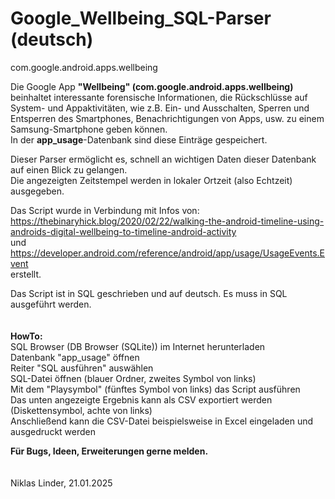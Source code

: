 # Google_Wellbeing_SQL-Parser (deutsch)
com.google.android.apps.wellbeing

Die Google App **"Wellbeing" (com.google.android.apps.wellbeing)** beinhaltet interessante forensische Informationen, die Rückschlüsse auf System- und Appaktivitäten, wie z.B. Ein- und Ausschalten, Sperren und Entsperren des Smartphones, Benachrichtigungen von Apps, usw. zu einem Samsung-Smartphone geben können.<br />
In der **app_usage**-Datenbank sind diese Einträge gespeichert.

Dieser Parser ermöglicht es, schnell an wichtigen Daten dieser Datenbank auf einen Blick zu gelangen.<br />
Die angezeigten Zeitstempel werden in lokaler Ortzeit (also Echtzeit) ausgegeben.

Das Script wurde in Verbindung mit Infos von:<br />
https://thebinaryhick.blog/2020/02/22/walking-the-android-timeline-using-androids-digital-wellbeing-to-timeline-android-activity <br />
und<br />
https://developer.android.com/reference/android/app/usage/UsageEvents.Event<br />
erstellt.

Das Script ist in SQL geschrieben und auf deutsch. Es muss in SQL ausgeführt werden. <br />
<br />
<br />
**HowTo:**<br />
SQL Browser (DB Browser (SQLite)) im Internet herunterladen<br />
Datenbank "app_usage" öffnen<br />
Reiter "SQL ausführen" auswählen<br />
SQL-Datei öffnen (blauer Ordner, zweites Symbol von links)<br />
Mit dem "Playsymbol" (fünftes Symbol von links) das Script ausführen<br />
Das unten angezeigte Ergebnis kann als CSV exportiert werden (Diskettensymbol, achte von links)<br />
Anschließend kann die CSV-Datei beispielsweise in Excel eingeladen und ausgedruckt werden<br />

**Für Bugs, Ideen, Erweiterungen gerne melden.**<br />
<br />
<br />
Niklas Linder, 21.01.2025
